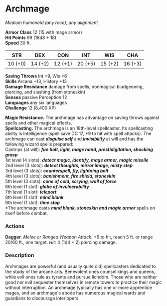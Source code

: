 # Archmage 
_Medium humanoid (any race), any alignment_

**Armor Class** 12 (15 with mage armor)    
**Hit Points** 99 (18d8 + 18)    
**Speed** 30 ft. 

| STR     | DEX     | CON     | INT     | WIS     | CHA     |
|---------|---------|---------|---------|---------|---------|
| 10 (+0) | 14 (+2) | 12 (+1) | 20 (+5) | 15 (+2) | 16 (+3) |   

**Saving Throws** Int +9, Wis +6    
**Skills** Arcana +13, History +13    
**Damage Resistance** damage from spells; nonmagical bludgeoning, piercing, and slashing (from stoneskin)    
**Senses** passive Perception 12    
**Languages** any six languages    
**Challenge** 12 (8,400 XP)  

**Magic Resistance.** The archmage has advantage on saving throws against spells and other magical effects.    
**Spellcasting.** The archmage is an 18th-level spellcaster. Its spellcasting ability is Intelligence (spell save DC 17, +9 to hit with spell attacks). The archmage can cast **_disguise self_** and **_invisibility_** at will and has the following wizard spells prepared:    
Cantrips (at will): **_fire bolt, light, mage hand, prestidigitation, shocking grasp_**    
1st level (4 slots): **_detect magic, identify, mage armor, magic missile_**    
2nd level (3 slots): **_detect thoughts, mirror image, misty step_**    
3rd level (3 slots): **_counterspell, fly, lightning bolt_**    
4th level (3 slots): **_banishment, fire shield, stoneskin_**    
5th level (3 slots): **_cone of cold, scrying, wall of force_**    
6th level (1 slot): **_globe of invulnerability_**    
7th level (1 slot): **_teleport_**    
8th level (1 slot): **_mind blank_**    
9th level (1 slot): **_time stop_**    
*The archmage casts **_mind blank, stoneskin and magic armor_** spells on itself before combat. 

### Actions 
**Dagger.** _Melee or _Ranged Weapon Attack:__ +6 to hit, reach 5 ft. or range 20/60 ft., one target. _Hit:_ 4 (1d4 + 2) piercing damage. 

### Description
Archmages are powerful (and usually quite old) spellcasters dedicated to the study of the arcane arts. Benevolent ones counsel kings and queens, while evil ones rule as tyrants and pursue lichdom. Those who are neither good nor evil sequester themselves in remote towers to practice their magic without interruption. An archmage typically has one or more apprentice mages, and an archmage's abode has numerous magical wards and guardians to discourage interlopers. 
